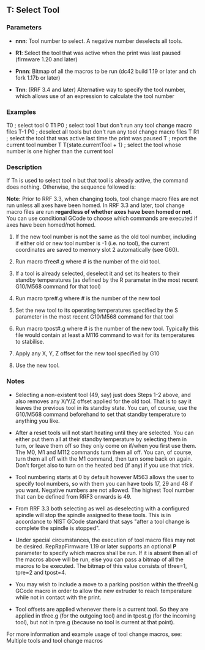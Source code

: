 ## T: Select Tool

### Parameters

- **nnn**: Tool number to select. A negative number deselects all tools.

- **R1**: Select the tool that was active when the print was last paused (firmware 1.20 and later)

- **Pnnn**: Bitmap of all the macros to be run (dc42 build 1.19 or later and ch fork 1.17b or later)

- **Tnn**: (RRF 3.4 and later) Alternative way to specify the tool number, which allows use of an expression to calculate the tool number

### Examples

T0 ; select tool 0 T1 P0 ; select tool 1 but don't run any tool change macro files T-1 P0 ; deselect all tools but don't run any tool change macro files T R1 ; select the tool that was active last time the print was paused T ; report the current tool number T T{state.currentTool + 1} ; select the tool whose number is one higher than the current tool

### Description

If Tn is used to select tool n but that tool is already active, the command does nothing. Otherwise, the sequence followed is:

**Note:** Prior to RRF 3.3, when changing tools, tool change macro files are not run unless all axes have been homed. In RRF 3.3 and later, tool change macro files are run **regardless of whether axes have been homed or not**. You can use conditional GCode to choose which commands are executed if axes have been homed/not homed.

1.  If the new tool number is not the same as the old tool number, including if either old or new tool number is -1 (i.e. no tool), the current coordinates are saved to memory slot 2 automatically (see G60).

2.  Run macro tfree#.g where \# is the number of the old tool.

3.  If a tool is already selected, deselect it and set its heaters to their standby temperatures (as defined by the R parameter in the most recent G10/M568 command for that tool)

4.  Run macro tpre#.g where \# is the number of the new tool

5.  Set the new tool to its operating temperatures specified by the S parameter in the most recent G10/M568 command for that tool

6.  Run macro tpost#.g where \# is the number of the new tool. Typically this file would contain at least a M116 command to wait for its temperatures to stabilise.

7.  Apply any X, Y, Z offset for the new tool specified by G10

8.  Use the new tool.

### Notes

- Selecting a non-existent tool (49, say) just does Steps 1-2 above, and also removes any X/Y/Z offset applied for the old tool. That is to say it leaves the previous tool in its standby state. You can, of course, use the G10/M568 command beforehand to set that standby temperature to anything you like.

- After a reset tools will not start heating until they are selected. You can either put them all at their standby temperature by selecting them in turn, or leave them off so they only come on if/when you first use them. The M0, M1 and M112 commands turn them all off. You can, of course, turn them all off with the M1 command, then turn some back on again. Don't forget also to turn on the heated bed (if any) if you use that trick.

- Tool numbering starts at 0 by default however M563 allows the user to specify tool numbers, so with them you can have tools 17, 29 and 48 if you want. Negative numbers are not allowed. The highest Tool number that can be defined from RRF3 onwards is 49.

- From RRF 3.3 both selecting as well as deselecting with a configured spindle will stop the spindle assigned to these tools. This is in accordance to NIST GCode standard that says "after a tool change is complete the spindle is stopped".

- Under special circumstances, the execution of tool macro files may not be desired. RepRapFirmware 1.19 or later supports an optional **P** parameter to specify which macros shall be run. If it is absent then all of the macros above will be run, else you can pass a bitmap of all the macros to be executed. The bitmap of this value consists of tfree=1, tpre=2 and tpost=4.

- You may wish to include a move to a parking position within the tfreeN.g GCode macro in order to allow the new extruder to reach temperature while not in contact with the print.

- Tool offsets are applied whenever there is a current tool. So they are applied in tfree.g (for the outgoing tool) and in tpost.g (for the incoming tool), but not in tpre.g (because no tool is current at that point).

For more information and example usage of tool change macros, see: Multiple tools and tool change macros
